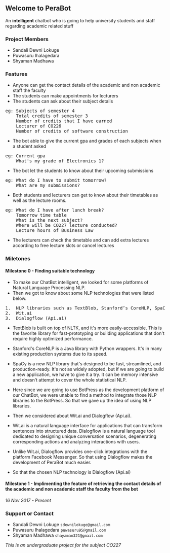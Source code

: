 ## Welcome to PeraBot

An **intelligent** chatbot who is going to help university students and staff regarding academic related stuff

### Project Members

- Sandali Dewni Lokuge
- Puwasuru Ihalagedara 
- Shyaman Madhawa

### Features

- Anyone can get the contact details of the academic and non academic staff the faculty
- The students can make appointments for lecturers
- The students can ask about their subject details

<pre>
eg: Subjects of semester 4
    Total credits of semester 3
    Number of credits that I have earned
    Lecturer of CO226
    Number of credits of software construction
</pre>
- The bot able to give the current gpa and grades of each subjects when a student asked
<pre>
eg: Current gpa 
    What's my grade of Electronics 1? 
</pre>

- The bot let the students to know about their upcoming submissions
<pre>
eg: What do I have to submit tomorrow? 
    What are my submissions?
</pre>
- Both students and lecturers can get to know about their timetables as well as the lecture rooms.
<pre>
eg: What do I have after lunch break? 
    Tomorrow time table 
    What is the next subject? 
    Where will be CO227 lecture conducted? 
    Lecture hours of Business Law 
</pre>
- The lecturers can check the timetable and can add extra lectures according to free lecture slots or cancel lectures

### Miletones
#### Milestone 0 - Finding suitable technology

- To make our ChatBot intelligent, we looked for some platforms of Natural Language Processing NLP. 
- Then we got to know about some NLP technologies that were listed below.
<pre>
1.	NLP libraries such as TextBlob, Stanford’s CoreNLP, SpaCy
2.	Wit.ai
3.	Dialogflow (Api.ai)
</pre>

- TextBlob is built on top of NLTK, and it's more easily-accessible. This is the favorite library for fast-prototyping or building applications that don't require highly optimized performance.  

- Stanford's CoreNLP is a Java library with Python wrappers. It's in many existing production systems due to its speed.

- SpaCy is a new NLP library that's designed to be fast, streamlined, and production-ready. It's not as widely adopted, but if we are going to build a new application, we have to give it a try. It can be memory intensive and doesn’t attempt to cover the whole statistical NLP.

- Here since we are going to use BotPress as the development platform of our ChatBot, we were unable to find a method to integrate those NLP libraries to the BotPress. So that we gave up the idea of using NLP libraries.

- Then we considered about Wit.ai and Dialogflow (Api.ai).

- Wit.ai is a natural language interface for applications that can transform sentences into structured data. Dialogflow is a natural language tool dedicated to designing unique conversation scenarios, degenerating corresponding actions and analyzing interactions with users.

- Unlike Wit.ai, Dialogflow provides one-click integrations with the platform Facebook Messenger. So that using Dialogflow makes the development of PeraBot much easier. 

- So that the chosen NLP technology is Dialogflow (Api.ai)

#### Milestone 1 - Implimenting the feature of retrieving the contact details of the academic and non academic staff the faculty from the bot

_16 Nov 2017 - Present_


### Support or Contact

- Sandali Dewni Lokuge    `sdewnilokuge@gmail.com `
- Puwasuru Ihalagedara    `puwasuru95@gmail.com `
- Shyaman Madhawa         `shayaman321@gmail.com`

_This is an undergraduate project for the subject CO227_
